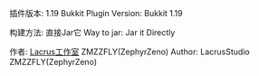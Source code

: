 插件版本: 1.19 Bukkit 
Plugin Version: Bukkit 1.19

构建方法: 直接Jar它
Way to jar: Jar it Directly

作者: <a href="http://syzygy.top">Lacrus工作室</a> ZMZZFLY(ZephyrZeno)
Author: LacrusStudio ZMZZFLY(ZephyrZeno)
